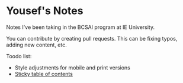 # Yousef's Notes

Notes I've been taking in the BCSAI program at IE University.

You can contribute by creating pull requests. This can be fixing typos, adding new content, etc.

Toodo list:
* Style adjustments for mobile and print versions
* [Sticky table of contents](https://css-tricks.com/table-of-contents-with-intersectionobserver/)
